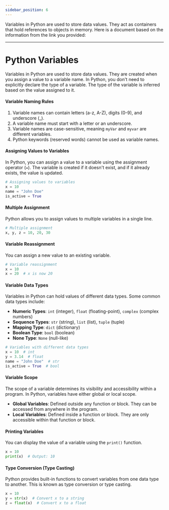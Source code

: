 ```yaml
---
sidebar_position: 6
---
```


Variables in Python are used to store data values. They act as containers that hold references to objects in memory. Here is a document based on the information from the link you provided:

---

# Python Variables

Variables in Python are used to store data values. They are created when you assign a value to a variable name. In Python, you don't need to explicitly declare the type of a variable. The type of the variable is inferred based on the value assigned to it.

#### Variable Naming Rules

1. Variable names can contain letters (a-z, A-Z), digits (0-9), and underscore (_).
2. A variable name must start with a letter or an underscore.
3. Variable names are case-sensitive, meaning `myVar` and `myvar` are different variables.
4. Python keywords (reserved words) cannot be used as variable names.

#### Assigning Values to Variables

In Python, you can assign a value to a variable using the assignment operator (`=`). The variable is created if it doesn't exist, and if it already exists, the value is updated.

```python
# Assigning values to variables
x = 10
name = "John Doe"
is_active = True
```

#### Multiple Assignment

Python allows you to assign values to multiple variables in a single line.

```python
# Multiple assignment
x, y, z = 10, 20, 30
```

#### Variable Reassignment

You can assign a new value to an existing variable.

```python
# Variable reassignment
x = 10
x = 20  # x is now 20
```

#### Variable Data Types

Variables in Python can hold values of different data types. Some common data types include:

- **Numeric Types**: `int` (integer), `float` (floating-point), `complex` (complex numbers)
- **Sequence Types**: `str` (string), `list` (list), `tuple` (tuple)
- **Mapping Type**: `dict` (dictionary)
- **Boolean Type**: `bool` (boolean)
- **None Type**: `None` (null-like)

```python
# Variables with different data types
x = 10  # int
y = 3.14  # float
name = "John Doe"  # str
is_active = True  # bool
```

#### Variable Scope

The scope of a variable determines its visibility and accessibility within a program. In Python, variables have either global or local scope.

- **Global Variables**: Defined outside any function or block. They can be accessed from anywhere in the program.
- **Local Variables**: Defined inside a function or block. They are only accessible within that function or block.

#### Printing Variables

You can display the value of a variable using the `print()` function.

```python
x = 10
print(x)  # Output: 10
```

#### Type Conversion (Type Casting)

Python provides built-in functions to convert variables from one data type to another. This is known as type conversion or type casting.

```python
x = 10
y = str(x)  # Convert x to a string
z = float(x)  # Convert x to a float
```